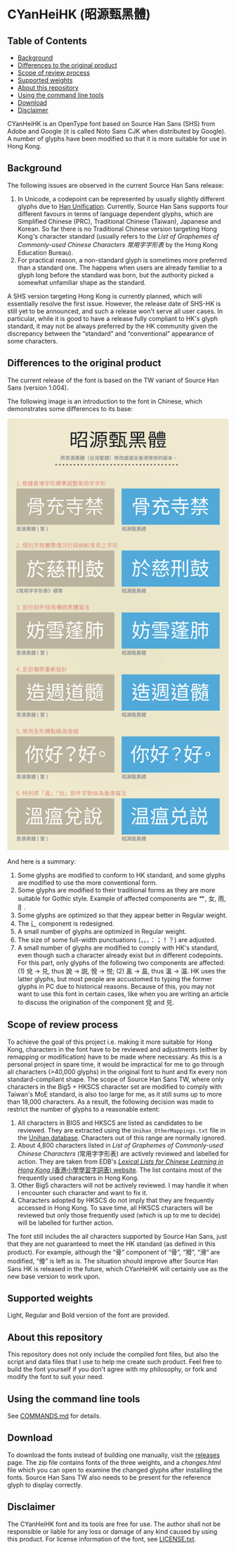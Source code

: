 CYanHeiHK (昭源甄黑體)
====================

## Table of Contents

  * [Background](#background)
  * [Differences to the original product](#differences-to-the-original-product)
  * [Scope of review process](#scope-of-review-process)
  * [Supported weights](#supported-weights)
  * [About this repository](#about-this-repository)
  * [Using the command line tools](#using-the-command-line-tools)
  * [Download](#download)
  * [Disclaimer](#disclaimer)
    
CYanHeiHK is an OpenType font based on Source Han Sans (SHS) from Adobe and Google (it is called Noto Sans CJK when distributed by Google). A number of glyphs have been modified so that it is more suitable for use in Hong Kong.

## Background
The following issues are observed in the current Source Han Sans release:

1. In Unicode, a codepoint can be represented by usually slightly different glyphs due to [Han Unification](https://en.wikipedia.org/wiki/Han_unification). Currently, Source Han Sans supports four different favours in terms of language dependent glyphs, which are Simplified Chinese (PRC), Traditional Chinese (Taiwan), Japanese and Korean. So far there is no Traditional Chinese version targeting Hong Kong's character standard (usually refers to the *List of Graphemes of Commonly-used Chinese Characters 常用字字形表* by the Hong Kong Education Bureau).
2. For practical reason, a non-standard glyph is sometimes more preferred than a standard one. The happens when users are already familiar to a glyph long before the standard was born, but the authority picked a somewhat unfamiliar shape as the standard.

A SHS version targeting Hong Kong is currently planned, which will essentially resolve the first issue. However, the release date of SHS-HK is still yet to be announced, and such a release won't serve all user cases. In particular, while it is good to have a release fully compliant to HK's glyph standard, it may not be always preferred by the HK community given the discrepancy between the “standard” and “conventional” appearance of some characters.

## Differences to the original product

The current release of the font is based on the TW variant of Source Han Sans (version 1.004). 

The following image is an introduction to the font in Chinese, which demonstrates some differences to its base:

![Font intro](doc/images/intro.png?raw=true "About this font, in Chinese")

And here is a summary: 

1. Some glyphs are modified to conform to HK standard, and some glyphs are modified to use the more conventional form.
2. Some glyphs are modified to their traditional forms as they are more suitable for Gothic style. Example of  affected components are 艹, 女, 雨, ⺼.
3. Some glyphs are optimized so that they appear better in Regular weight.
4. The 辶 component is redesigned. 
5. A small number of glyphs are optimized in Regular weight. 
6. The size of some full-width punctuations (，。、：；！？) are adjusted.
7. A small number of glyphs are modified to comply with HK's standard, even though such a character already exist but in different codepoints. For this part, only glyphs of the following two components are affected: (1) 兌 → 兑, thus 說 → 説, 悅 → 悦; (2) 𥁕 → 昷, thus 溫 → 温. HK uses the latter glyphs, but most people are accustomed to typing the former glyphs in PC due to historical reasons. Because of this, you may not want to use this font in certain cases, like when you are writing an article to discuss the origination of the component 兌 and 兑. 

## Scope of review process

To achieve the goal of this project i.e. making it more suitable for Hong Kong, characters in the font have to be reviewed and adjustments (either by remapping or modification) have to be made where necessary. As this is a personal project in spare time, it would be impractical for me to go through all characters (>40,000 glyphs) in the original font to hunt and fix every non standard-compliant shape. The scope of Source Han Sans TW, where only characters in the Big5 + HKSCS character set are modified to comply with Taiwan's MoE standard, is also too large for me, as it still sums up to more than 18,000 characters. As a result, the following decision was made to restrict the number of glyphs to a reasonable extent:
 
1. All characters in BIG5 and HKSCS are listed as candidates to be reviewed. They are extracted using the `Unihan_OtherMappings.txt` file in the [Unihan database](http://www.unicode.org/Public/UCD/latest/ucd/). Characters out of this range are normally ignored.
2. About 4,800 characters listed in *List of Graphemes of Commonly-used Chinese Characters* (常用字字形表) are actively reviewed and labelled for action. They are taken from EDB's [*Lexical Lists for Chinese Learning in Hong Kong* (香港小學學習字詞表)  website](http://www.edbchinese.hk/lexlist_ch/index.htm). The list contains most of the frequently used characters in Hong Kong.
3. Other Big5 characters will not be actively reviewed. I may handle it when I encounter such character and want to fix it.
4. Characters adopted by HKSCS do not imply that they are frequently accessed in Hong Kong. To save time, all HKSCS characters will be reviewed but only those frequently used (which is up to me to decide) will be labelled for further action.

The font still includes the all characters supported by Source Han Sans, just that they are not guaranteed to meet the HK standard (as defined in this product). For example, although the “骨” component of “骨”, “猾”, “滑” are modified, “傦” is left as is. The situation should improve after Source Han Sans HK is released in the future, which CYanHeiHK will certainly use as the new base version to work upon.

## Supported weights

Light, Regular and Bold version of the font are provided.

## About this repository

This repository does not only include the compiled font files, but also the script and data files that I use to help me create such product. Feel free to build the font yourself if you don't agree with my philosophy, or fork and modify the font to suit your need.

## Using the command line tools

See [COMMANDS.md](doc/COMMANDS.md) for details.  

## Download

To download the fonts instead of building one manually, visit the [releases](https://github.com/tamcy/CYanHeiHK/releases) page. The zip file contains fonts of the three weights, and a *changes.html* file which you can open to examine the changed glyphs after installing the fonts. Source Han Sans TW also needs to be present for the reference glyph to display correctly. 

## Disclaimer

The CYanHeiHK font and its tools are free for use. The author shall not be responsible or liable for any loss or damage of any kind caused by using this product. For license information of the font, see [LICENSE.txt](LICENSE.txt).

